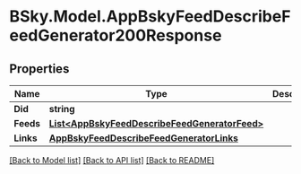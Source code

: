 # BSky.Model.AppBskyFeedDescribeFeedGenerator200Response

## Properties

Name | Type | Description | Notes
------------ | ------------- | ------------- | -------------
**Did** | **string** |  | 
**Feeds** | [**List&lt;AppBskyFeedDescribeFeedGeneratorFeed&gt;**](AppBskyFeedDescribeFeedGeneratorFeed.md) |  | 
**Links** | [**AppBskyFeedDescribeFeedGeneratorLinks**](AppBskyFeedDescribeFeedGeneratorLinks.md) |  | [optional] 

[[Back to Model list]](../README.md#documentation-for-models) [[Back to API list]](../README.md#documentation-for-api-endpoints) [[Back to README]](../README.md)

